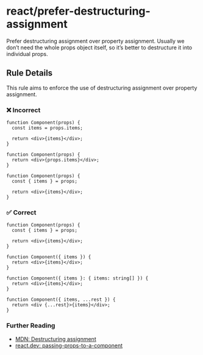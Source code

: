 # react/prefer-destructuring-assignment

<!-- end auto-generated rule header -->

Prefer destructuring assignment over property assignment. Usually we don’t need the whole props object itself, so it’s better to destructure it into individual props.

## Rule Details

This rule aims to enforce the use of destructuring assignment over property assignment.

### ❌ Incorrect

```tsx
function Component(props) {
  const items = props.items;

  return <div>{items}</div>;
}
```

```tsx
function Component(props) {
  return <div>{props.items}</div>;
}
```

```tsx
function Component(props) {
  const { items } = props;

  return <div>{items}</div>;
}
```

### ✅ Correct

```tsx
function Component(props) {
  const { items } = props;

  return <div>{items}</div>;
}
```

```tsx
function Component({ items }) {
  return <div>{items}</div>;
}
```

```tsx
function Component({ items }: { items: string[] }) {
  return <div>{items}</div>;
}
```

```tsx
function Component({ items, ...rest }) {
  return <div {...rest}>{items}</div>;
}
```

### Further Reading

- [MDN: Destructuring assignment](https://developer.mozilla.org/en-US/docs/Web/JavaScript/Reference/Operators/Destructuring_assignment)
- [react.dev: passing-props-to-a-component](https://react.dev/learn/passing-props-to-a-component#step-2-read-props-inside-the-child-component)
